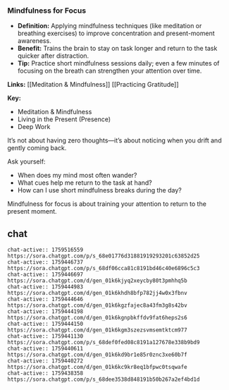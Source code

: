 ### Mindfulness for Focus

- **Definition:** Applying mindfulness techniques (like meditation or breathing exercises) to improve concentration and present-moment awareness.
- **Benefit:** Trains the brain to stay on task longer and return to the task quicker after distraction.
- **Tip:** Practice short mindfulness sessions daily; even a few minutes of focusing on the breath can strengthen your attention over time.

**Links:**
[[Meditation & Mindfulness]]
[[Practicing Gratitude]]

**Key:**
- Meditation & Mindfulness
- Living in the Present (Presence)
- Deep Work

It’s not about having zero thoughts—it’s about noticing when you drift and gently coming back.

Ask yourself:
- When does my mind most often wander?
- What cues help me return to the task at hand?
- How can I use short mindfulness breaks during the day?

Mindfulness for focus is about training your attention to return to the present moment.


## chat
```smart-chatgpt
chat-active:: 1759516559 https://sora.chatgpt.com/p/s_68e01776d31881919293201c63852d25
chat-active:: 1759446737 https://sora.chatgpt.com/p/s_68df06cca81c8191bd46c40e6896c5c3
chat-active:: 1759446697 https://sora.chatgpt.com/d/gen_01k6kjyq2xeycby80t3pmhhq5b
chat-active:: 1759444983 https://sora.chatgpt.com/d/gen_01k6khdh8bfp782jj4w0x3fbnv
chat-active:: 1759444646 https://sora.chatgpt.com/d/gen_01k6kgzfajec8a43fm3g8s42bv
chat-active:: 1759444198 https://sora.chatgpt.com/d/gen_01k6kgnpbkffdv9fat6heps2s6
chat-active:: 1759444150 https://sora.chatgpt.com/d/gen_01k6kgm3szezsvmsemtktcm977
chat-active:: 1759441130 https://sora.chatgpt.com/p/s_68def0fed08c8191a127678e338b9bd9
chat-active:: 1759440611 https://sora.chatgpt.com/d/gen_01k6kd9br1e85r0znc3xe60b7f
chat-active:: 1759440272 https://sora.chatgpt.com/d/gen_01k6kc9kr8eq1bfpwc0tsqwafe
chat-active:: 1759438358 https://sora.chatgpt.com/p/s_68dee3538d848191b50b267a2ef4bd1d
```

